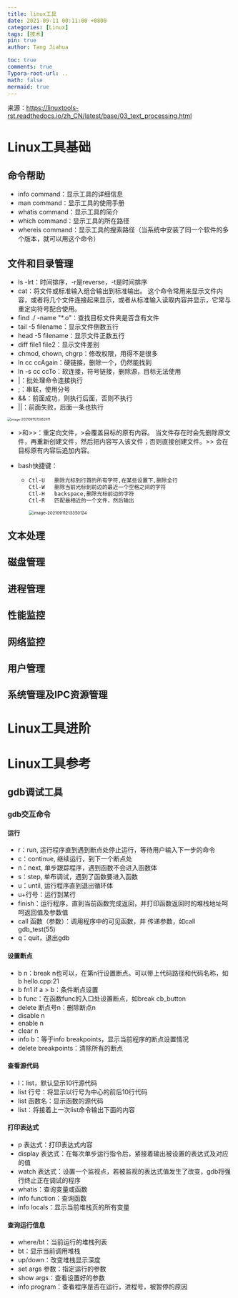 ```yaml
---
title: linux工具
date: 2021-09-11 00:11:00 +0800
categories: [Linux]
tags: [技术]
pin: true
author: Tang Jiahua

toc: true
comments: true
Typora-root-url: ..
math: false
mermaid: true
---
```




来源：https://linuxtools-rst.readthedocs.io/zh_CN/latest/base/03_text_processing.html

# Linux工具基础

## 命令帮助

- info command：显示工具的详细信息
- man command：显示工具的使用手册
- whatis command：显示工具的简介
- which command：显示工具的所在路径
- whereis command：显示工具的搜索路径（当系统中安装了同一个软件的多个版本，就可以用这个命令）

## 文件和目录管理

- ls -lrt：时间排序，-r是reverse，-t是时间排序
- cat：将文件或标准输入组合输出到标准输出。 这个命令常用来显示文件内容，或者将几个文件连接起来显示，或者从标准输入读取内容并显示，它常与重定向符号配合使用。
- find ./ -name "*.o"：查找目标文件夹是否含有文件
- tail -5 filename：显示文件倒数五行
- head -5 filename：显示文件正数五行
- diff file1 file2：显示文件差别
- chmod, chown, chgrp：修改权限，用得不是很多
- ln cc ccAgain：硬链接，删除一个，仍然能找到
- ln -s cc ccTo：软连接，符号链接，删除源，目标无法使用
- |：批处理命令连接执行
- ;：串联，使用分号
- &&：前面成功，则执行后面，否则不执行
- ||：前面失败，后面一条也执行

<img src="../../../UGit/opensource/tangjiahua.github.io/assets/blog_res/2021-09-11-linux-tool.assets/image-20210911212852411.png" alt="image-20210911212852411" style="zoom: 50%;" />

- \>和>>：重定向文件，\>会覆盖目标的原有内容。 当文件存在时会先删除原文件，再重新创建文件，然后把内容写入该文件；否则直接创建文件。>> 会在目标原有内容后追加内容。

- bash快捷键：

  - ```bash
    Ctl-U   删除光标到行首的所有字符,在某些设置下,删除全行
    Ctl-W   删除当前光标到前边的最近一个空格之间的字符
    Ctl-H   backspace,删除光标前边的字符
    Ctl-R   匹配最相近的一个文件，然后输出
    ```

    

    <img src="../../../UGit/opensource/tangjiahua.github.io/assets/blog_res/2021-09-11-linux-tool.assets/image-20210911213350124.png" alt="image-20210911213350124" style="zoom: 67%;" />

## 文本处理



## 磁盘管理

## 进程管理

## 性能监控

## 网络监控

## 用户管理

## 系统管理及IPC资源管理

# Linux工具进阶

# Linux工具参考

## gdb调试工具

### gdb交互命令

#### 运行

- r：run, 运行程序直到遇到断点处停止运行，等待用户输入下一步的命令
- c：continue, 继续运行，到下一个断点处
- n：next, 单步跟踪程序，遇到函数不会进入函数体
- s：step, 单布调试，遇到了函数要进入函数
- u：until, 运行程序直到退出循环体
- u+行号：运行到某行
- finish：运行程序，直到当前函数完成返回，并打印函数返回时的堆栈地址呵呵返回值及参数值
- call 函数（参数）：调用程序中的可见函数，并 传递参数，如call gdb_test(55)
- q：quit，退出gdb

#### 设置断点

- b n：break n也可以，在第n行设置断点。可以带上代码路径和代码名称，如 b hello.cpp:21
- b fn1 if a > b：条件断点设置
- b func：在函数func的入口处设置断点，如break cb_button
- delete 断点号n：删除断点n
- disable n
- enable n
- clear n
- info b：等于info breakpoints，显示当前程序的断点设置情况
- delete breakpoints：清除所有的断点

#### 查看源代码

- l：list，默认显示10行源代码
- list 行号：将显示以行号为中心的前后10行代码
- list 函数名：显示函数的源代码
- list：将接着上一次list命令输出下面的内容

#### 打印表达式

- p 表达式：打印表达式内容
- display 表达式：在每次单步运行指令后，紧接着输出被设置的表达式及对应的值
- watch 表达式：设置一个监视点，若被监视的表达式值发生了改变，gdb将强行终止正在调试的程序
- whatis：查询变量或函数
- info function：查询函数
- info locals：显示当前堆栈页的所有变量

#### 查询运行信息

- where/bt：当前运行的堆栈列表
- bt：显示当前调用堆栈
- up/down：改变堆栈显示深度
- set args 参数：指定运行的参数
- show args：查看设置好的参数
- info program：查看程序是否在运行，进程号，被暂停的原因



